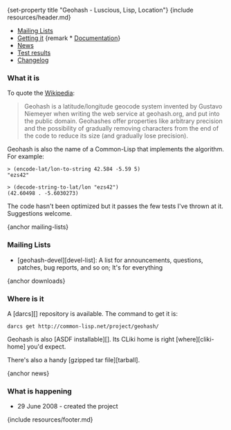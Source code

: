{set-property title "Geohash - Luscious, Lisp, Location"}
{include resources/header.md}

<div class="contents">
<div class="system-links">

  * [Mailing Lists][3]
  * [Getting it][4]
{remark  * [Documentation][5]}
  * [News][6]
  * [Test results][tr]
  * [Changelog][7]

   [3]: #mailing-lists
   [4]: #downloads
   [5]: documentation/ "documentation link"
   [6]: #news
   [7]: changelog.html
   [tr]: test-report.html
   
</div>
<div class="system-description">

### What it is

To quote the [Wikipedia][wiki-geohash]:

 [wiki-geohash]:  http://en.wikipedia.org/wiki/Geohash
 
> Geohash is a latitude/longitude geocode system invented by
Gustavo Niemeyer when writing the web service at geohash.org,
and put into the public domain. Geohashes offer properties
like arbitrary precision and the possibility of gradually
removing characters from the end of the code to reduce its
size (and gradually lose precision).

Geohash is also the name of a Common-Lisp that implements the
algorithm. For example:

    > (encode-lat/lon-to-string 42.584 -5.59 5)
    "ezs42"
    
    > (decode-string-to-lat/lon "ezs42")
    (42.60498 . -5.6030273)

The code hasn't been optimized but it passes the few tests
I've thrown at it. Suggestions welcome.

{anchor mailing-lists}

### Mailing Lists

  * [geohash-devel][devel-list]: A list for announcements,
    questions, patches, bug reports, and so on; It's for
    everything

{anchor downloads}

### Where is it

A [darcs][] repository is available. The command to get it is:

    darcs get http://common-lisp.net/project/geohash/

Geohash is also [ASDF installable][]. Its CLiki home is right
[where][cliki-home] you'd expect.

There's also a handy [gzipped tar file][tarball].

{anchor news}

### What is happening

 * 29 June 2008 - created the project
 
</div>
</div>

{include resources/footer.md}

